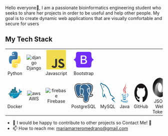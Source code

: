 Hello everyone👋, I am a passionate bioinformatics engineering student who seeks to share her projects in order to be useful and help other people. 
My goal is to create dynamic web applications that are visually comfortable and secure for users


<h2>My Tech Stack</h2>
<table>
  <tr>
    <td align="center">
      <img alt="python" height=64px src="https://raw.githubusercontent.com/devicons/devicon/master/icons/python/python-original.svg">
      <br>Python
    </td>
    <td align="center">
      <img alt="django" height=64px src="https://cdn.worldvectorlogo.com/logos/django.svg">
      <br>Django
    </td>
    <td align="center">
      <img alt="javascript" height=64px src="https://raw.githubusercontent.com/devicons/devicon/master/icons/javascript/javascript-original.svg">
      <br>Javascript
    </td>
    <td align="center">
      <img alt="bootstrap" height=64px src="https://raw.githubusercontent.com/devicons/devicon/master/icons/bootstrap/bootstrap-plain.svg">
      <br>Bootstrap
    </td>
  </tr>
  <tr>
    <td align="center">
      <img alt="docker" height=64px src="https://raw.githubusercontent.com/devicons/devicon/master/icons/docker/docker-original.svg">
      <br>Docker
    </td>
    <td align="center">
      <img alt="aws" height=64px src="https://cdn.worldvectorlogo.com/logos/aws-logo.svg">
      <br>AWS
    </td>
    <td align="center">
      <img alt="firebase" height=64px src="https://cdn.worldvectorlogo.com/logos/firebase-1.svg">
      <br>Firebase
    </td>
    <td align="center">
      <img alt="postgresql" height=64px src="https://raw.githubusercontent.com/devicons/devicon/master/icons/postgresql/postgresql-original.svg">
      <br>PostgreSQL
    </td>
    <td align="center">
      <img alt="mysql" height=64px src="https://raw.githubusercontent.com/devicons/devicon/master/icons/mysql/mysql-original.svg">
      <br>MySQL
    </td>
    <td align="center">
      <img alt="Java" height=64px src="https://raw.githubusercontent.com/devicons/devicon/master/icons/java/java-original.svg">
      <br>Java
    </td>
    <td align="center">
      <img alt="GitHub" height=64px src="https://raw.githubusercontent.com/devicons/devicon/master/icons/github/github-original.svg">
      <br>GitHub
    </td>
    <td align="center">
      <img alt="JSON Web Tokens" height=64px src="https://raw.githubusercontent.com/devicons/devicon/master/icons/json/json-original.svg">
      <br>JSON Web Tokens
    </td>
    <td align="center">
      <img alt="Figma" height=64px src="https://raw.githubusercontent.com/devicons/devicon/master/icons/figma/figma-original.svg">
      <br>Figma
    </td>
    <td align="center">
      <img alt="HTML5" height=64px src="https://raw.githubusercontent.com/devicons/devicon/master/icons/html5/html5-original.svg">
      <br>HTML5
    </td>
    <td align="center">
      <img alt="CSS3" height=64px src="https://raw.githubusercontent.com/devicons/devicon/master/icons/css3/css3-original.svg">
      <br>CSS3
    </td>
  </tr>
</table>








  
- 👯 I would be happy to contribute to other projects so Contact Me! 💬 
-  📫 How to reach me: mariamarreromedrano@gmail.com


  
